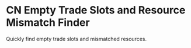 # CN Empty Trade Slots and Resource Mismatch Finder
Quickly find empty trade slots and mismatched resources.
